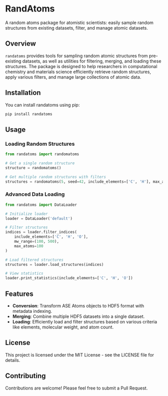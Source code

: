 # RandAtoms

A random atoms package for atomistic scientists: easily sample random structures from existing datasets, filter, and manage atomic datasets.

## Overview

`randatoms` provides tools for sampling random atomic structures from pre-existing datasets, as well as utilities for filtering, merging, and loading these structures. The package is designed to help researchers in computational chemistry and materials science efficiently retrieve random structures, apply various filters, and manage large collections of atomic data.

## Installation

You can install randatoms using pip:

```bash
pip install randatoms
```

## Usage

### Loading Random Structures

```python
from randatoms import randomatoms

# Get a single random structure
structure = randomatoms()

# Get multiple random structures with filters
structures = randomatoms(5, seed=42, include_elements=['C', 'H'], max_atoms=50)
```

### Advanced Data Loading

```python
from randatoms import DataLoader

# Initialize loader
loader = DataLoader('default')

# Filter structures
indices = loader.filter_indices(
    include_elements=['C', 'H', 'O'],
    mw_range=(100, 500),
    max_atoms=100
)

# Load filtered structures
structures = loader.load_structures(indices)

# View statistics
loader.print_statistics(include_elements=['C', 'H', 'O'])
```

## Features

- **Conversion**: Transform ASE Atoms objects to HDF5 format with metadata indexing.
- **Merging**: Combine multiple HDF5 datasets into a single dataset.
- **Loading**: Efficiently load and filter structures based on various criteria like elements, molecular weight, and atom count.

## License

This project is licensed under the MIT License - see the LICENSE file for details.

## Contributing

Contributions are welcome! Please feel free to submit a Pull Request.
